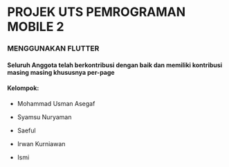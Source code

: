 # PROJEK UTS PEMROGRAMAN MOBILE 2

### MENGGUNAKAN FLUTTER 

#### Seluruh Anggota telah berkontribusi dengan baik dan memiliki kontribusi masing masing khususnya per-page

#### Kelompok:

- Mohammad Usman Asegaf

- Syamsu Nuryaman

- Saeful

- Irwan Kurniawan

- Ismi
####


